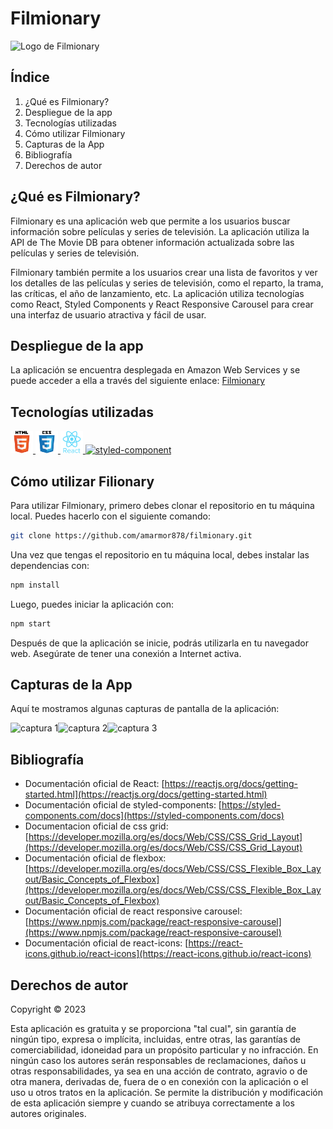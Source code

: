 # Filmionary

![Logo de Filmionary](https://user-images.githubusercontent.com/100948149/223397968-e31acedc-1e85-4806-a531-7a66cacb13de.png)

## Índice
1. ¿Qué es Filmionary?
2. Despliegue de la app
3. Tecnologías utilizadas
4. Cómo utilizar Filmionary
5. Capturas de la App
6. Bibliografía
7. Derechos de autor

## ¿Qué es Filmionary?

Filmionary es una aplicación web que permite a los usuarios buscar información sobre películas y series de televisión. La aplicación utiliza la API de The Movie DB para obtener información actualizada sobre las películas y series de televisión.

Filmionary también permite a los usuarios crear una lista de favoritos y ver los detalles de las películas y series de televisión, como el reparto, la trama, las críticas, el año de lanzamiento, etc. La aplicación utiliza tecnologías como React, Styled Components y React Responsive Carousel para crear una interfaz de usuario atractiva y fácil de usar.

## Despliegue de la app

La aplicación se encuentra desplegada en Amazon Web Services y se puede acceder a ella a través del siguiente enlace: <a href="https://master.dqyldpe3e1z95.amplifyapp.com/" target="_blank">Filmionary</a>

## Tecnologías utilizadas

<a href="https://www.w3.org/html/" target="_blank" rel="noreferrer"> <img src="https://raw.githubusercontent.com/devicons/devicon/master/icons/html5/html5-original-wordmark.svg" alt="html5" width="36" height="36" /> </a> <a href="https://www.w3schools.com/css/" target="_blank" rel="noreferrer"> <img src="https://raw.githubusercontent.com/devicons/devicon/master/icons/css3/css3-original-wordmark.svg" alt="css3" width="36" height="36" /> </a> <a href="https://reactjs.org/" target="_blank" rel="noreferrer"> <img src="https://raw.githubusercontent.com/devicons/devicon/master/icons/react/react-original-wordmark.svg" alt="react" width="36" height="36" /> </a> <a href="https://styled-components.com/" target="_blank" rel="noreferrer"> <img src="https://styled-components.com/logo.png" alt="styled-component" width="36" height="36" /> </a>

## Cómo utilizar Filionary

Para utilizar Filmionary, primero debes clonar el repositorio en tu máquina local. Puedes hacerlo con el siguiente comando:

```bash
git clone https://github.com/amarmor878/filmionary.git
```
Una vez que tengas el repositorio en tu máquina local, debes instalar las dependencias con:

```bash
npm install
```

Luego, puedes iniciar la aplicación con:
```bash
npm start
```
Después de que la aplicación se inicie, podrás utilizarla en tu navegador web. Asegúrate de tener una conexión a Internet activa.

## Capturas de la App

Aquí te mostramos algunas capturas de pantalla de la aplicación:

<img src="https://user-images.githubusercontent.com/100948149/223593435-ade3d2cd-14ff-4d38-9384-f029ddc261cc.png" alt="captura 1" width="600" height="281"/><img src="https://user-images.githubusercontent.com/100948149/223593547-39c9ad8e-5495-4ee4-ae1b-b2d8d72b6f55.png" alt="captura 2" width="600" height="281"/><img src="https://user-images.githubusercontent.com/100948149/223593676-14ac6f5f-47c6-443e-b770-26695b9585af.png" alt="captura 3" width="600" height="281"/>

## Bibliografía

- Documentación oficial de React: [https://reactjs.org/docs/getting-started.html](https://reactjs.org/docs/getting-started.html)
- Documentación oficial de styled-components: [https://styled-components.com/docs](https://styled-components.com/docs)
- Documentacion oficial de css grid: [https://developer.mozilla.org/es/docs/Web/CSS/CSS_Grid_Layout](https://developer.mozilla.org/es/docs/Web/CSS/CSS_Grid_Layout)
- Documentación oficial de flexbox: [https://developer.mozilla.org/es/docs/Web/CSS/CSS_Flexible_Box_Layout/Basic_Concepts_of_Flexbox](https://developer.mozilla.org/es/docs/Web/CSS/CSS_Flexible_Box_Layout/Basic_Concepts_of_Flexbox)
- Documentación oficial de react responsive carousel: [https://www.npmjs.com/package/react-responsive-carousel](https://www.npmjs.com/package/react-responsive-carousel)
- Documentación oficial de react-icons: [https://react-icons.github.io/react-icons](https://react-icons.github.io/react-icons)

## Derechos de autor

Copyright © 2023

Esta aplicación es gratuita y se proporciona "tal cual", sin garantía de ningún tipo, expresa o implícita, incluidas, entre otras, las garantías de comerciabilidad, idoneidad para un propósito particular y no infracción. En ningún caso los autores serán responsables de reclamaciones, daños u otras responsabilidades, ya sea en una acción de contrato, agravio o de otra manera, derivadas de, fuera de o en conexión con la aplicación o el uso u otros tratos en la aplicación. Se permite la distribución y modificación de esta aplicación siempre y cuando se atribuya correctamente a los autores originales.
